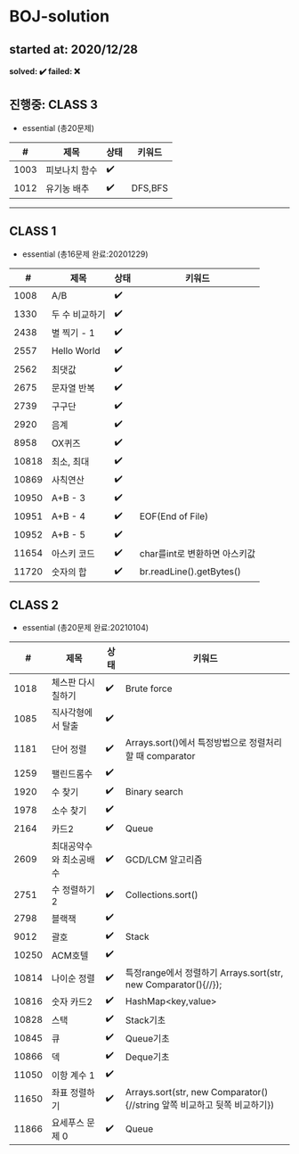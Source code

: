 # BOJ-solution
## started at: 2020/12/28

<b>solved: :heavy_check_mark:  failed: :x: </b>


## 진행중: CLASS 3

- essential (총20문제)

|#|제목|상태|키워드|
|----|------------------|------------------|---|
|1003|피보나치 함수|:heavy_check_mark:|
|1012|유기농 배추|:heavy_check_mark:|DFS,BFS

---


## CLASS 1

- essential (총16문제 완료:20201229)

|#|제목|상태|키워드|
|----|------------------|------------------|---|
|1008|A/B               |:heavy_check_mark:|
|1330|두 수 비교하기     |:heavy_check_mark:|
|2438|별 찍기 - 1        |:heavy_check_mark:|
|2557|Hello World       |:heavy_check_mark:|
|2562|최댓값|:heavy_check_mark:|
|2675|문자열 반복|:heavy_check_mark:|
|2739|구구단|:heavy_check_mark:|
|2920|음계|:heavy_check_mark:|
|8958|OX퀴즈|:heavy_check_mark:|
|10818|최소, 최대|:heavy_check_mark:|
|10869|사칙연산|:heavy_check_mark:|
|10950|A+B - 3|:heavy_check_mark:|
|10951|A+B - 4|:heavy_check_mark:|EOF(End of File)|
|10952|A+B - 5|:heavy_check_mark:|
|11654|아스키 코드|:heavy_check_mark:|char를int로 변환하면 아스키값|
|11720|숫자의 합|:heavy_check_mark:|br.readLine().getBytes()|

## CLASS 2

- essential (총20문제 완료:20210104)

|#|제목|상태|키워드|
|----|------------------|------------------|---|
|1018|체스판 다시 칠하기|:heavy_check_mark:|Brute force|
|1085|직사각형에서 탈출|:heavy_check_mark:|
|1181|단어 정렬|:heavy_check_mark:|Arrays.sort()에서 특정방법으로 정렬처리할 때 comparator
|1259|팰린드롬수|:heavy_check_mark:|
|1920|수 찾기|:heavy_check_mark:|Binary search
|1978|소수 찾기|:heavy_check_mark:|
|2164|카드2|:heavy_check_mark:|Queue
|2609|최대공약수와 최소공배수|:heavy_check_mark:|GCD/LCM 알고리즘
|2751|수 정렬하기2|:heavy_check_mark:|Collections.sort()
|2798|블랙잭|:heavy_check_mark:|
|9012|괄호|:heavy_check_mark:|Stack
|10250|ACM호텔|:heavy_check_mark:|
|10814|나이순 정렬|:heavy_check_mark:|특정range에서 정렬하기 Arrays.sort(str, new Comparator<String>(){//});
|10816|숫자 카드2|:heavy_check_mark:|HashMap<key,value>
|10828|스택|:heavy_check_mark:|Stack기초
|10845|큐|:heavy_check_mark:|Queue기초
|10866|덱|:heavy_check_mark:|Deque기초
|11050|이항 계수 1|:heavy_check_mark:
|11650|좌표 정렬하기|:heavy_check_mark:|Arrays.sort(str, new Comparator<String>(){//string 앞쪽 비교하고 뒷쪽 비교하기})
|11866|요세푸스 문제 0|:heavy_check_mark:|Queue


